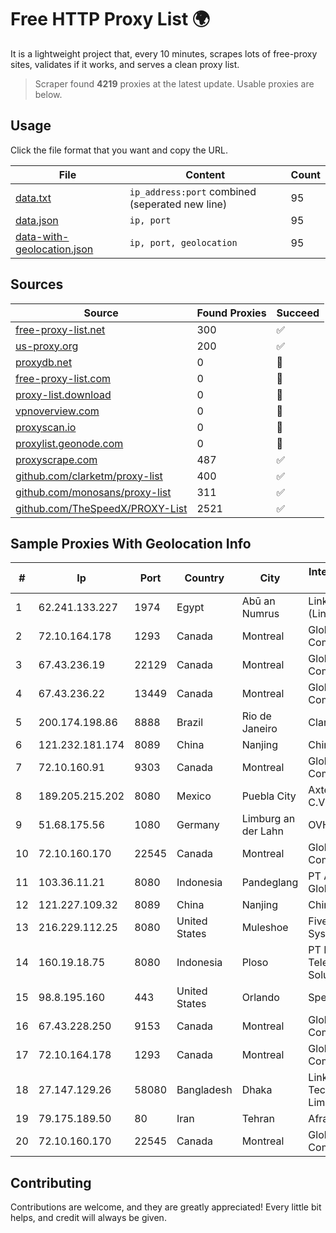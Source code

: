 
# Free HTTP Proxy List 🌍

It is a lightweight project that, every 10 minutes, scrapes lots of free-proxy sites, validates if it works, and serves a clean proxy list.


> Scraper found **4219** proxies at the latest update. Usable proxies are below.

## Usage

Click the file format that you want and copy the URL.


|File|Content|Count|
|----|-------|-----|
|[data.txt](https://raw.githubusercontent.com/themiralay/Proxy-List-World/master/data.txt)|`ip_address:port` combined (seperated new line)|95|
|[data.json](https://raw.githubusercontent.com/themiralay/Proxy-List-World/master/data.json)|`ip, port`|95|
|[data-with-geolocation.json](https://raw.githubusercontent.com/themiralay/Proxy-List-World/master/data-with-geolocation.json)|`ip, port, geolocation`|95|

## Sources

|Source|Found Proxies|Succeed|
|------|-------------|-------|
|[free-proxy-list.net](https://free-proxy-list.net)|300|✅|
|[us-proxy.org](https://www.us-proxy.org)|200|✅|
|[proxydb.net](http://proxydb.net)|0|🚫|
|[free-proxy-list.com](https://free-proxy-list.com/?page=&port=&type%5B%5D=http&type%5B%5D=https&up_time=0&search=Search)|0|🚫|
|[proxy-list.download](https://www.proxy-list.download/HTTP)|0|🚫|
|[vpnoverview.com](https://vpnoverview.com/privacy/anonymous-browsing/free-proxy-servers)|0|🚫|
|[proxyscan.io](https://www.proxyscan.io)|0|🚫|
|[proxylist.geonode.com](https://proxylist.geonode.com/api/proxy-list?limit=300&page=1&sort_by=lastChecked&sort_type=desc&protocols=http,https)|0|🚫|
|[proxyscrape.com](https://api.proxyscrape.com/v2/?request=displayproxies&protocol=http&timeout=10000&country=all&ssl=all&anonymity=all)|487|✅|
|[github.com/clarketm/proxy-list](https://raw.githubusercontent.com/clarketm/proxy-list/master/proxy-list-raw.txt)|400|✅|
|[github.com/monosans/proxy-list](https://raw.githubusercontent.com/monosans/proxy-list/main/proxies/http.txt)|311|✅|
|[github.com/TheSpeedX/PROXY-List](https://raw.githubusercontent.com/TheSpeedX/PROXY-List/master/http.txt)|2521|✅|


## Sample Proxies With Geolocation Info

|#|Ip|Port|Country|City|Internet Service Provider|
|-|--|----|-------|----|-------------------------|
|1|62.241.133.227|1974|Egypt|Abū an Numrus|Link Egypt (Link.NET)|
|2|72.10.164.178|1293|Canada|Montreal|GloboTech Communications|
|3|67.43.236.19|22129|Canada|Montreal|GloboTech Communications|
|4|67.43.236.22|13449|Canada|Montreal|GloboTech Communications|
|5|200.174.198.86|8888|Brazil|Rio de Janeiro|Claro S.A|
|6|121.232.181.174|8089|China|Nanjing|Chinanet|
|7|72.10.160.91|9303|Canada|Montreal|GloboTech Communications|
|8|189.205.215.202|8080|Mexico|Puebla City|Axtel, S.A.B. de C.V.|
|9|51.68.175.56|1080|Germany|Limburg an der Lahn|OVH SAS|
|10|72.10.160.170|22545|Canada|Montreal|GloboTech Communications|
|11|103.36.11.21|8080|Indonesia|Pandeglang|PT Awinet Global Mandiri|
|12|121.227.109.32|8089|China|Nanjing|China Telecom|
|13|216.229.112.25|8080|United States|Muleshoe|Five Area Systems, LLC|
|14|160.19.18.75|8080|Indonesia|Ploso|PT Indo Telemedia Solusi|
|15|98.8.195.160|443|United States|Orlando|Spectrum|
|16|67.43.228.250|9153|Canada|Montreal|GloboTech Communications|
|17|72.10.164.178|1293|Canada|Montreal|GloboTech Communications|
|18|27.147.129.26|58080|Bangladesh|Dhaka|Link3 Technologies Limited|
|19|79.175.189.50|80|Iran|Tehran|Afranet|
|20|72.10.160.170|22545|Canada|Montreal|GloboTech Communications|



## Contributing

Contributions are welcome, and they are greatly appreciated! Every
little bit helps, and credit will always be given.


